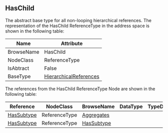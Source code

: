 <!-- objecttype -->
## HasChild
The abstract base type for all non-looping hierarchical references.
The representation of the HasChild ReferenceType in the address space is shown in the following table:  

|Name|Attribute|
|---|---|
|BrowseName|HasChild|
|NodeClass|ReferenceType|
|IsAbtract|False|
|BaseType|[HierarchicalReferences](../../../Part3/ReferenceTypes/HierarchicalReferences/readme.md)|

The references from the HasChild ReferenceType Node are shown in the following table:  

|Reference|NodeClass|BrowseName|DataType|TypeDefinition|ModellingRule|
|---|---|---|---|---|---|
|[HasSubtype](../../../Part3/ReferenceTypes/HasSubtype/readme.md)|ReferenceType|[Aggregates](#Aggregates)||||
|[HasSubtype](../../../Part3/ReferenceTypes/HasSubtype/readme.md)|ReferenceType|[HasSubtype](#HasSubtype)||||


